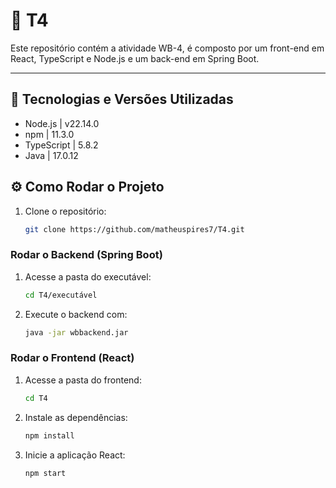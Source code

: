 # 📘 T4

Este repositório contém a atividade WB-4, é composto por um front-end em React, TypeScript e Node.js e um back-end em Spring Boot.

---

## 🚀 Tecnologias e Versões Utilizadas

- Node.js    | v22.14.0
- npm        | 11.3.0
- TypeScript | 5.8.2
- Java       | 17.0.12


## ⚙️ Como Rodar o Projeto

1. Clone o repositório:
   ```bash
   git clone https://github.com/matheuspires7/T4.git
   ```

### Rodar o Backend (Spring Boot)

1. Acesse a pasta do executável:

   ```bash
   cd T4/executável
   ```

2. Execute o backend com:
   ```bash
   java -jar wbbackend.jar
   ```

### Rodar o Frontend (React)

1. Acesse a pasta do frontend:

   ```bash
   cd T4
   ```

2. Instale as dependências:

   ```bash
   npm install
   ```

3. Inicie a aplicação React:

   ```bash
   npm start
   ```
